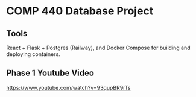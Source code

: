 # COMP 440 Database Project

## Tools

React + Flask + Postgres (Railway), and Docker Compose for building and deploying containers.

## Phase 1 Youtube Video

https://www.youtube.com/watch?v=93qupBR9rTs
